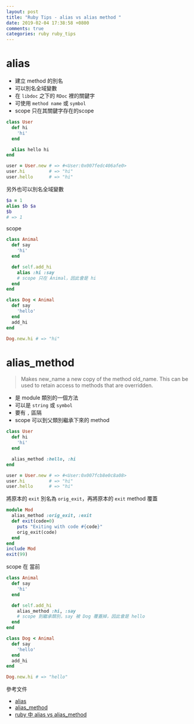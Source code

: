 ```yaml
---
layout: post
title: "Ruby Tips - alias vs alias method "
date: 2019-02-04 17:38:58 +0800
comments: true
categories: ruby ruby_tips
---
```


<!-- more -->

# alias

* 建立 method 的別名
* 可以別名全域變數
* 在 `libdoc` 之下的 `RDoc` 裡的關鍵字
* 可使用 `method name` 或 `symbol`
* scope 只在其關鍵字存在的scope

```ruby
class User
  def hi
    'hi'
  end

  alias hello hi
end

user = User.new # => #<User:0x007fedc406afe0>
user.hi         # => "hi"
user.hello      # => "hi"
```

另外也可以別名全域變數

```ruby
$a = 1
alias $b $a
$b
# => 1
```
scope

```ruby
class Animal
  def say
    'hi'
  end

  def self.add_hi
    alias :hi :say 
    # scope 只在 Animal，因此會是 hi
  end
end

class Dog < Animal
  def say
    'hello'
  end
  add_hi
end

Dog.new.hi # => "hi"
```

# alias_method

> Makes new_name a new copy of the method old_name. This can be used to retain access to methods that are overridden.

* 是 module 類別的一個方法
* 可以是 `string` 或 `symbol`
* 要有 `,` 區隔
* scope 可以到父類別繼承下來的 method

```ruby
class User
  def hi
    'hi'
  end

  alias_method :hello, :hi
end

user = User.new # => #<User:0x007fcb8e0c8a08>
user.hi         # => "hi"
user.hello      # => "hi"
```

將原本的 `exit` 別名為 `orig_exit`，再將原本的 `exit` method 覆蓋

```ruby
module Mod
  alias_method :orig_exit, :exit
  def exit(code=0)
    puts "Exiting with code #{code}"
    orig_exit(code)
  end
end
include Mod
exit(99)
```

scope 在 當前

```ruby
class Animal
  def say
    'hi'
  end

  def self.add_hi
    alias_method :hi, :say
    # scope 到繼承類別，say 被 Dog 覆蓋掉，因此會是 hello
  end
end

class Dog < Animal
  def say
    'hello'
  end
  add_hi
end

Dog.new.hi # => "hello"
```

參考文件

* [alias](http://ruby-doc.org/stdlib-2.5.1/libdoc/rdoc/rdoc/RDoc/Alias.html)
* [alias_method](https://ruby-doc.org/core-2.2.2/Module.html#method-i-alias_method)
* [ruby 中 alias vs alias_method](https://www.jianshu.com/p/cebbdf6d5672)
